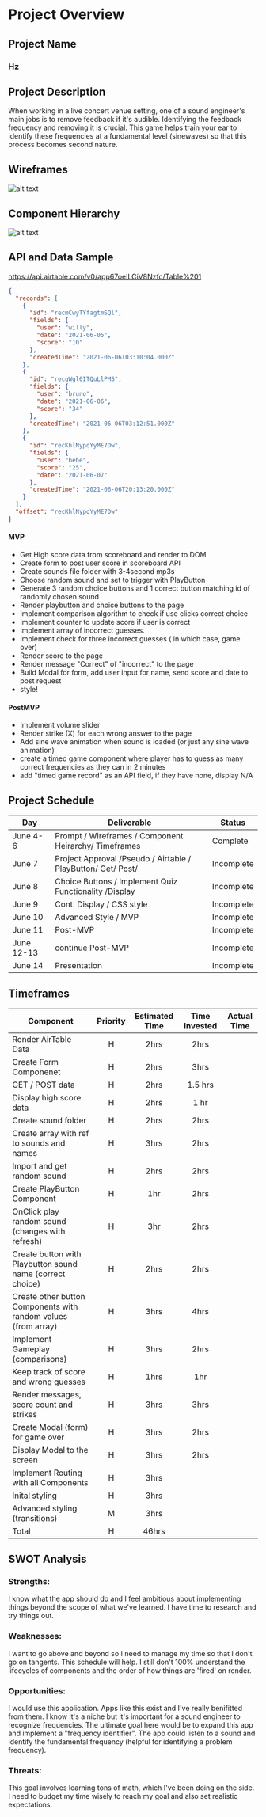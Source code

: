 # Project Overview

## Project Name

### Hz

## Project Description

When working in a live concert venue setting, one of a sound engineer's main jobs is to remove feedback if it's audible. Identifying the feedback frequency and removing it is crucial. This game helps train your ear to identify these frequencies at a fundamental level (sinewaves) so that this process becomes second nature.

## Wireframes

![alt text](https://res.cloudinary.com/willnolin/image/upload/v1623009615/Hz_1_u1ubwb.png "WireFrame Hz")

## Component Hierarchy

![alt text](https://res.cloudinary.com/willnolin/image/upload/v1623010343/Hz-components_ufcdub.png "Components Hz")

## API and Data Sample

https://api.airtable.com/v0/app67oeILCiV8Nzfc/Table%201

```json
{
  "records": [
    {
      "id": "recmCwyTYfagtmSQl",
      "fields": {
        "user": "willy",
        "date": "2021-06-05",
        "score": "10"
      },
      "createdTime": "2021-06-06T03:10:04.000Z"
    },
    {
      "id": "recgWgl0ITQuLlPMS",
      "fields": {
        "user": "bruno",
        "date": "2021-06-06",
        "score": "34"
      },
      "createdTime": "2021-06-06T03:12:51.000Z"
    },
    {
      "id": "recKhlNypqYyME7Dw",
      "fields": {
        "user": "bebe",
        "score": "25",
        "date": "2021-06-07"
      },
      "createdTime": "2021-06-06T20:13:20.000Z"
    }
  ],
  "offset": "recKhlNypqYyME7Dw"
}
```

#### MVP

- Get High score data from scoreboard and render to DOM
- Create form to post user score in scoreboard API
- Create sounds file folder with 3-4second mp3s
- Choose random sound and set to trigger with PlayButton
- Generate 3 random choice buttons and 1 correct button matching id of randomly chosen sound
- Render playbutton and choice buttons to the page
- Implement comparison algorithm to check if use clicks correct choice
- Implement counter to update score if user is correct
- Implement array of incorrect guesses.
- Implement check for three incorrect guesses ( in which case, game over)
- Render score to the page
- Render message "Correct" of "incorrect" to the page
- Build Modal for form, add user input for name, send score and date to post request
- style!

#### PostMVP

- Implement volume slider
- Render strike (X) for each wrong answer to the page
- Add sine wave animation when sound is loaded (or just any sine wave animation)
- create a timed game component where player has to guess as many correct frequencies as they can in 2 minutes
- add "timed game record" as an API field, if they have none, display N/A

## Project Schedule

| Day        | Deliverable                                                  | Status     |
| ---------- | ------------------------------------------------------------ | ---------- |
| June 4-6   | Prompt / Wireframes / Component Heirarchy/ Timeframes        | Complete   |
| June 7     | Project Approval /Pseudo / Airtable / PlayButton/ Get/ Post/ | Incomplete |
| June 8     | Choice Buttons / Implement Quiz Functionality /Display       | Incomplete |
| June 9     | Cont. Display / CSS style                                    | Incomplete |
| June 10    | Advanced Style / MVP                                         | Incomplete |
| June 11    | Post-MVP                                                     | Incomplete |
| June 12-13 | continue Post-MVP                                            | Incomplete |
| June 14    | Presentation                                                 | Incomplete |

## Timeframes

| Component                                                      | Priority | Estimated Time | Time Invested | Actual Time |
| -------------------------------------------------------------- | :------: | :------------: | :-----------: | :---------: |
| Render AirTable Data                                           |    H     |      2hrs      |     2hrs      |             |
| Create Form Componenet                                         |    H     |      2hrs      |     3hrs      |             |
| GET / POST data                                                |    H     |      2hrs      |    1.5 hrs    |             |
| Display high score data                                        |    H     |      2hrs      |     1 hr      |             |
| Create sound folder                                            |    H     |      2hrs      |     2hrs      |             |
| Create array with ref to sounds and names                      |    H     |      3hrs      |     2hrs      |             |
| Import and get random sound                                    |    H     |      2hrs      |     2hrs      |             |
| Create PlayButton Component                                    |    H     |      1hr       |     2hrs      |             |
| OnClick play random sound (changes with refresh)               |    H     |      3hr       |     2hrs      |             |
| Create button with Playbutton sound name (correct choice)      |    H     |      2hrs      |     2hrs      |             |
| Create other button Components with random values (from array) |    H     |      3hrs      |     4hrs      |             |
| Implement Gameplay (comparisons)                               |    H     |      3hrs      |     2hrs      |             |
| Keep track of score and wrong guesses                          |    H     |      1hrs      |      1hr      |             |
| Render messages, score count and strikes                       |    H     |      3hrs      |     3hrs      |             |
| Create Modal (form) for game over                              |    H     |      3hrs      |     2hrs      |             |
| Display Modal to the screen                                    |    H     |      3hrs      |     2hrs      |             |
| Implement Routing with all Components                          |    H     |      3hrs      |               |             |
| Inital styling                                                 |    H     |      3hrs      |               |             |
| Advanced styling (transitions)                                 |    M     |      3hrs      |               |             |
| Total                                                          |    H     |     46hrs      |               |             |

## SWOT Analysis

### Strengths:

I know what the app should do and I feel ambitious about implementing things beyond the scope of what we've learned. I have time to research and try things out.

### Weaknesses:

I want to go above and beyond so I need to manage my time so that I don't go on tangents. This schedule will help. I still don't 100% understand the lifecycles of components and the order of how things are 'fired' on render.

### Opportunities:

I would use this application. Apps like this exist and I've really benifitted from them. I know it's a niche but it's important for a sound engineer to recognize frequencies. The ultimate goal here would be to expand this app and implement a "frequency identifier". The app could listen to a sound and identify the fundamental frequency (helpful for identifying a problem frequency).

### Threats:

This goal involves learning tons of math, which I've been doing on the side. I need to budget my time wisely to reach my goal and also set realistic expectations.
